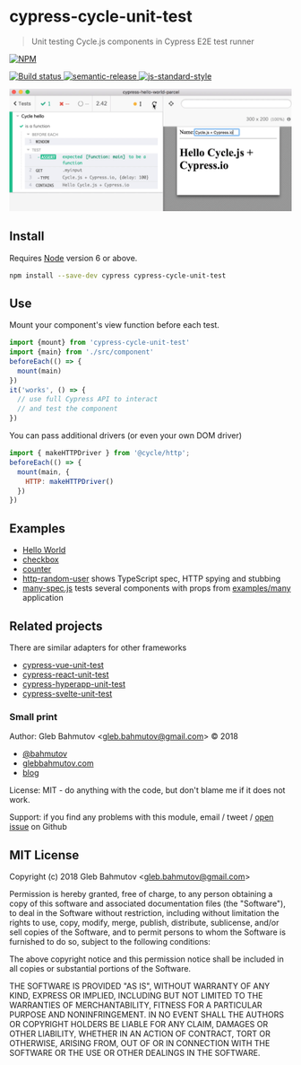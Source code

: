 # cypress-cycle-unit-test

> Unit testing Cycle.js components in Cypress E2E test runner

[![NPM][npm-icon] ][npm-url]

[![Build status][ci-image] ][ci-url]
[![semantic-release][semantic-image] ][semantic-url]
[![js-standard-style][standard-image]][standard-url]

![Cycle component in Cypress](images/cycle_cypress.gif)

## Install

Requires [Node](https://nodejs.org/en/) version 6 or above.

```sh
npm install --save-dev cypress cypress-cycle-unit-test
```

## Use

Mount your component's view function before each test.

```js
import {mount} from 'cypress-cycle-unit-test'
import {main} from './src/component'
beforeEach(() => {
  mount(main)
})
it('works', () => {
  // use full Cypress API to interact
  // and test the component
})
```

You can pass additional drivers (or even your own DOM driver)

```js
import { makeHTTPDriver } from '@cycle/http';
beforeEach(() => {
  mount(main, {
    HTTP: makeHTTPDriver()
  })
})
```

## Examples

- [Hello World](cypress/integration/hello-spec.js)
- [checkbox](cypress/integration/checkbox-spec.js)
- [counter](cypress/integration/counter-spec.js)
- [http-random-user](cypress/integration/http-random-user-spec.ts) shows TypeScript spec, HTTP spying and stubbing
- [many-spec.js](cypress/integration/many-spec.js) tests several components with props from [examples/many](examples/many) application

## Related projects

There are similar adapters for other frameworks

- [cypress-vue-unit-test](https://github.com/bahmutov/cypress-vue-unit-test)
- [cypress-react-unit-test](https://github.com/bahmutov/cypress-react-unit-test)
- [cypress-hyperapp-unit-test](https://github.com/bahmutov/cypress-hyperapp-unit-test)
- [cypress-svelte-unit-test](https://github.com/bahmutov/cypress-svelte-unit-test)

### Small print

Author: Gleb Bahmutov &lt;gleb.bahmutov@gmail.com&gt; &copy; 2018

* [@bahmutov](https://twitter.com/bahmutov)
* [glebbahmutov.com](https://glebbahmutov.com)
* [blog](https://glebbahmutov.com/blog)

License: MIT - do anything with the code, but don't blame me if it does not work.

Support: if you find any problems with this module, email / tweet /
[open issue](https://github.com/bahmutov/cypress-cycle-unit-test/issues) on Github

## MIT License

Copyright (c) 2018 Gleb Bahmutov &lt;gleb.bahmutov@gmail.com&gt;

Permission is hereby granted, free of charge, to any person
obtaining a copy of this software and associated documentation
files (the "Software"), to deal in the Software without
restriction, including without limitation the rights to use,
copy, modify, merge, publish, distribute, sublicense, and/or sell
copies of the Software, and to permit persons to whom the
Software is furnished to do so, subject to the following
conditions:

The above copyright notice and this permission notice shall be
included in all copies or substantial portions of the Software.

THE SOFTWARE IS PROVIDED "AS IS", WITHOUT WARRANTY OF ANY KIND,
EXPRESS OR IMPLIED, INCLUDING BUT NOT LIMITED TO THE WARRANTIES
OF MERCHANTABILITY, FITNESS FOR A PARTICULAR PURPOSE AND
NONINFRINGEMENT. IN NO EVENT SHALL THE AUTHORS OR COPYRIGHT
HOLDERS BE LIABLE FOR ANY CLAIM, DAMAGES OR OTHER LIABILITY,
WHETHER IN AN ACTION OF CONTRACT, TORT OR OTHERWISE, ARISING
FROM, OUT OF OR IN CONNECTION WITH THE SOFTWARE OR THE USE OR
OTHER DEALINGS IN THE SOFTWARE.

[npm-icon]: https://nodei.co/npm/cypress-cycle-unit-test.svg?downloads=true
[npm-url]: https://npmjs.org/package/cypress-cycle-unit-test
[ci-image]: https://travis-ci.org/bahmutov/cypress-cycle-unit-test.svg?branch=master
[ci-url]: https://travis-ci.org/bahmutov/cypress-cycle-unit-test
[semantic-image]: https://img.shields.io/badge/%20%20%F0%9F%93%A6%F0%9F%9A%80-semantic--release-e10079.svg
[semantic-url]: https://github.com/semantic-release/semantic-release
[standard-image]: https://img.shields.io/badge/code%20style-standard-brightgreen.svg
[standard-url]: http://standardjs.com/
